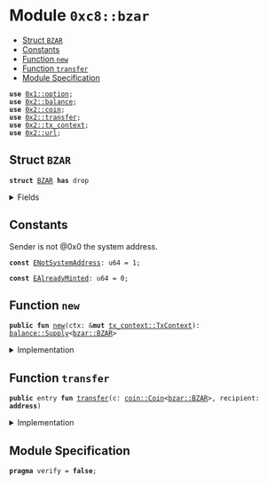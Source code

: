 
<a name="0xc8_bzar"></a>

# Module `0xc8::bzar`



-  [Struct `BZAR`](#0xc8_bzar_BZAR)
-  [Constants](#@Constants_0)
-  [Function `new`](#0xc8_bzar_new)
-  [Function `transfer`](#0xc8_bzar_transfer)
-  [Module Specification](#@Module_Specification_1)


<pre><code><b>use</b> <a href="">0x1::option</a>;
<b>use</b> <a href="../../../.././build/Sui/docs/balance.md#0x2_balance">0x2::balance</a>;
<b>use</b> <a href="../../../.././build/Sui/docs/coin.md#0x2_coin">0x2::coin</a>;
<b>use</b> <a href="../../../.././build/Sui/docs/transfer.md#0x2_transfer">0x2::transfer</a>;
<b>use</b> <a href="../../../.././build/Sui/docs/tx_context.md#0x2_tx_context">0x2::tx_context</a>;
<b>use</b> <a href="../../../.././build/Sui/docs/url.md#0x2_url">0x2::url</a>;
</code></pre>



<a name="0xc8_bzar_BZAR"></a>

## Struct `BZAR`



<pre><code><b>struct</b> <a href="bzar.md#0xc8_bzar_BZAR">BZAR</a> <b>has</b> drop
</code></pre>



<details>
<summary>Fields</summary>


<dl>
<dt>
<code>dummy_field: bool</code>
</dt>
<dd>

</dd>
</dl>


</details>

<a name="@Constants_0"></a>

## Constants


<a name="0xc8_bzar_ENotSystemAddress"></a>

Sender is not @0x0 the system address.


<pre><code><b>const</b> <a href="bzar.md#0xc8_bzar_ENotSystemAddress">ENotSystemAddress</a>: u64 = 1;
</code></pre>



<a name="0xc8_bzar_EAlreadyMinted"></a>



<pre><code><b>const</b> <a href="bzar.md#0xc8_bzar_EAlreadyMinted">EAlreadyMinted</a>: u64 = 0;
</code></pre>



<a name="0xc8_bzar_new"></a>

## Function `new`



<pre><code><b>public</b> <b>fun</b> <a href="bzar.md#0xc8_bzar_new">new</a>(ctx: &<b>mut</b> <a href="../../../.././build/Sui/docs/tx_context.md#0x2_tx_context_TxContext">tx_context::TxContext</a>): <a href="../../../.././build/Sui/docs/balance.md#0x2_balance_Supply">balance::Supply</a>&lt;<a href="bzar.md#0xc8_bzar_BZAR">bzar::BZAR</a>&gt;
</code></pre>



<details>
<summary>Implementation</summary>


<pre><code><b>public</b> <b>fun</b> <a href="bzar.md#0xc8_bzar_new">new</a>(ctx: &<b>mut</b> TxContext): Supply&lt;<a href="bzar.md#0xc8_bzar_BZAR">BZAR</a>&gt; {
    <b>assert</b>!(<a href="../../../.././build/Sui/docs/tx_context.md#0x2_tx_context_sender">tx_context::sender</a>(ctx) == @0x0, <a href="bzar.md#0xc8_bzar_ENotSystemAddress">ENotSystemAddress</a>);
    <b>assert</b>!(<a href="../../../.././build/Sui/docs/tx_context.md#0x2_tx_context_epoch">tx_context::epoch</a>(ctx) == 0, <a href="bzar.md#0xc8_bzar_EAlreadyMinted">EAlreadyMinted</a>);
    <b>let</b> (cap, metadata) = <a href="../../../.././build/Sui/docs/coin.md#0x2_coin_create_currency">coin::create_currency</a>(
        <a href="bzar.md#0xc8_bzar_BZAR">BZAR</a> {},
        9,
        b"<a href="bzar.md#0xc8_bzar_BZAR">BZAR</a>",
        b"Benfen ZAR",
        b"",
        <a href="_none">option::none</a>(),
        ctx
    );
    <a href="../../../.././build/Sui/docs/transfer.md#0x2_transfer_public_freeze_object">transfer::public_freeze_object</a>(metadata);
    <a href="../../../.././build/Sui/docs/coin.md#0x2_coin_treasury_into_supply">coin::treasury_into_supply</a>(cap)
}
</code></pre>



</details>

<a name="0xc8_bzar_transfer"></a>

## Function `transfer`



<pre><code><b>public</b> entry <b>fun</b> <a href="../../../.././build/Sui/docs/transfer.md#0x2_transfer">transfer</a>(c: <a href="../../../.././build/Sui/docs/coin.md#0x2_coin_Coin">coin::Coin</a>&lt;<a href="bzar.md#0xc8_bzar_BZAR">bzar::BZAR</a>&gt;, recipient: <b>address</b>)
</code></pre>



<details>
<summary>Implementation</summary>


<pre><code><b>public</b> entry <b>fun</b> <a href="../../../.././build/Sui/docs/transfer.md#0x2_transfer">transfer</a>(c: <a href="../../../.././build/Sui/docs/coin.md#0x2_coin_Coin">coin::Coin</a>&lt;<a href="bzar.md#0xc8_bzar_BZAR">BZAR</a>&gt;, recipient: <b>address</b>) {
    <a href="../../../.././build/Sui/docs/transfer.md#0x2_transfer_public_transfer">transfer::public_transfer</a>(c, recipient)
}
</code></pre>



</details>

<a name="@Module_Specification_1"></a>

## Module Specification



<pre><code><b>pragma</b> verify = <b>false</b>;
</code></pre>
